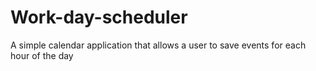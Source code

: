 # Work-day-scheduler
A simple calendar application that allows a user to save events for each hour of the day
